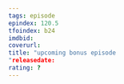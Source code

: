 ```yaml
---
tags: episode
epindex: 120.5
tfoindex: b24
imdbid: 
coverurl: 
title: "upcoming bonus episode
"releasedate: 
rating: ?
---
```


